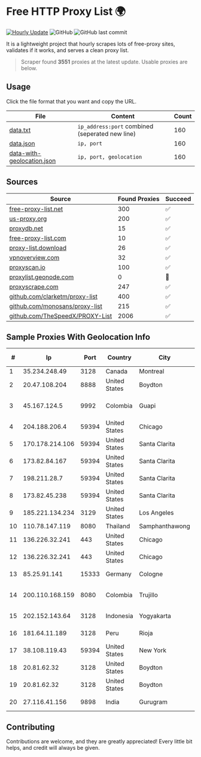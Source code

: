 
# Free HTTP Proxy List 🌍

[![Hourly Update](https://github.com/mertguvencli/http-proxy-list/actions/workflows/main.yml/badge.svg?branch=main)](https://github.com/mertguvencli/http-proxy-list/actions/workflows/main.yml)
![GitHub](https://img.shields.io/github/license/mertguvencli/http-proxy-list)
![GitHub last commit](https://img.shields.io/github/last-commit/mertguvencli/http-proxy-list)

It is a lightweight project that hourly scrapes lots of free-proxy sites, validates if it works, and serves a clean proxy list.


> Scraper found **3551** proxies at the latest update. Usable proxies are below.

## Usage

Click the file format that you want and copy the URL.


|File|Content|Count|
|----|-------|-----|
|[data.txt](https://raw.githubusercontent.com/mertguvencli/http-proxy-list/main/proxy-list/data.txt)|`ip_address:port` combined (seperated new line)|160|
|[data.json](https://raw.githubusercontent.com/mertguvencli/http-proxy-list/main/proxy-list/data.json)|`ip, port`|160|
|[data-with-geolocation.json](https://raw.githubusercontent.com/mertguvencli/http-proxy-list/main/proxy-list/data-with-geolocation.json)|`ip, port, geolocation`|160|

## Sources

|Source|Found Proxies|Succeed|
|------|-------------|-------|
|[free-proxy-list.net](https://free-proxy-list.net)|300|✅|
|[us-proxy.org](https://www.us-proxy.org)|200|✅|
|[proxydb.net](http://proxydb.net)|15|✅|
|[free-proxy-list.com](https://free-proxy-list.com/?page=&port=&type%5B%5D=http&type%5B%5D=https&up_time=0&search=Search)|10|✅|
|[proxy-list.download](https://www.proxy-list.download/HTTP)|26|✅|
|[vpnoverview.com](https://vpnoverview.com/privacy/anonymous-browsing/free-proxy-servers)|32|✅|
|[proxyscan.io](https://www.proxyscan.io)|100|✅|
|[proxylist.geonode.com](https://proxylist.geonode.com/api/proxy-list?limit=300&page=1&sort_by=lastChecked&sort_type=desc&protocols=http,https)|0|🚫|
|[proxyscrape.com](https://api.proxyscrape.com/v2/?request=displayproxies&protocol=http&timeout=10000&country=all&ssl=all&anonymity=all)|247|✅|
|[github.com/clarketm/proxy-list](https://raw.githubusercontent.com/clarketm/proxy-list/master/proxy-list-raw.txt)|400|✅|
|[github.com/monosans/proxy-list](https://raw.githubusercontent.com/monosans/proxy-list/main/proxies/http.txt)|215|✅|
|[github.com/TheSpeedX/PROXY-List](https://raw.githubusercontent.com/TheSpeedX/PROXY-List/master/http.txt)|2006|✅|


## Sample Proxies With Geolocation Info

|#|Ip|Port|Country|City|Internet Service Provider|
|-|--|----|-------|----|-------------------------|
|1|35.234.248.49|3128|Canada|Montreal|Google LLC|
|2|20.47.108.204|8888|United States|Boydton|Microsoft Corporation|
|3|45.167.124.5|9992|Colombia|Guapi|Sepcom Comunicaciones SAS|
|4|204.188.206.4|59394|United States|Chicago|Sharktech|
|5|170.178.214.106|59394|United States|Santa Clarita|Multacom Corporation|
|6|173.82.84.167|59394|United States|Santa Clarita|Multacom Corporation|
|7|198.211.28.7|59394|United States|Santa Clarita|Multacom Corporation|
|8|173.82.45.238|59394|United States|Santa Clarita|Multacom Corporation|
|9|185.221.134.234|3129|United States|Los Angeles|DediPath|
|10|110.78.147.119|8080|Thailand|Samphanthawong|CAT-BB|
|11|136.226.32.241|443|United States|Chicago|ZSCALER, INC.|
|12|136.226.32.241|443|United States|Chicago|ZSCALER, INC.|
|13|85.25.91.141|15333|Germany|Cologne|PlusServer GmbH|
|14|200.110.168.159|8080|Colombia|Trujillo|Media Commerce Partners S.A|
|15|202.152.143.64|3128|Indonesia|Yogyakarta|PT Jembatan Citra Nusantara|
|16|181.64.11.189|3128|Peru|Rioja|Telefonica del Peru|
|17|38.108.119.43|59394|United States|New York|Cogent Communications|
|18|20.81.62.32|3128|United States|Boydton|Microsoft Corporation|
|19|20.81.62.32|3128|United States|Boydton|Microsoft Corporation|
|20|27.116.41.156|9898|India|Gurugram|RailTel Corporation|



## Contributing

Contributions are welcome, and they are greatly appreciated! Every
little bit helps, and credit will always be given.

